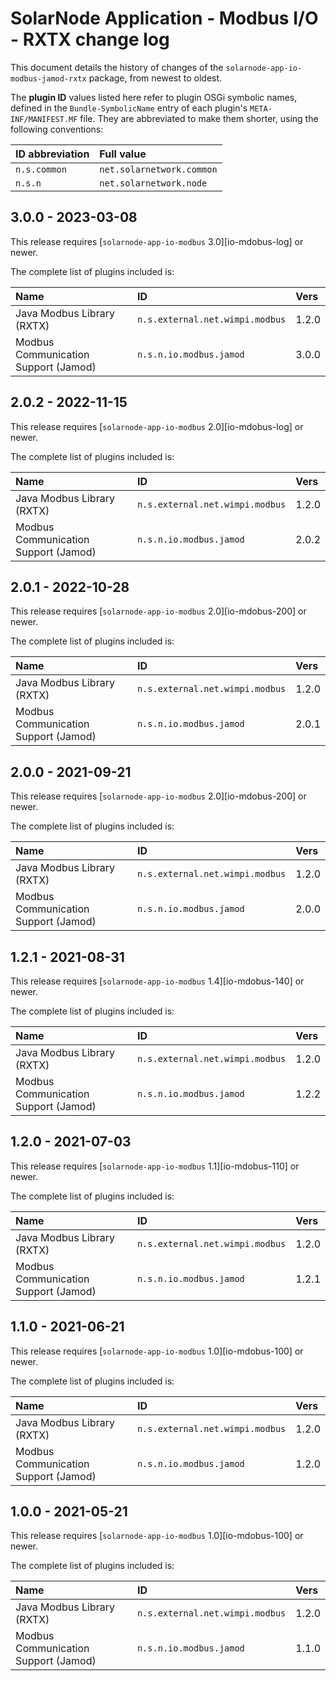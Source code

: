 # SolarNode Application - Modbus I/O - RXTX change log

This document details the history of changes of the `solarnode-app-io-modbus-jamod-rxtx` package,
from newest to oldest.

The **plugin ID** values listed here refer to plugin OSGi symbolic names, defined in the
`Bundle-SymbolicName` entry of each plugin's `META-INF/MANIFEST.MF` file. They are abbreviated to
make them shorter, using the following conventions:

| ID abbreviation | Full value                |
|:----------------|:--------------------------|
| `n.s.common`    | `net.solarnetwork.common` |
| `n.s.n`         | `net.solarnetwork.node`   |

## 3.0.0 - 2023-03-08

This release requires [`solarnode-app-io-modbus` 3.0][io-mdobus-log] or newer.

The complete list of plugins included is:

| Name                                 | ID                              | Vers  |
|:-------------------------------------|:--------------------------------|:------|
| Java Modbus Library (RXTX)           | `n.s.external.net.wimpi.modbus` | 1.2.0 |
| Modbus Communication Support (Jamod) | `n.s.n.io.modbus.jamod`         | 3.0.0 |


## 2.0.2 - 2022-11-15

This release requires [`solarnode-app-io-modbus` 2.0][io-mdobus-log] or newer.

The complete list of plugins included is:

| Name                                 | ID                              | Vers  |
|:-------------------------------------|:--------------------------------|:------|
| Java Modbus Library (RXTX)           | `n.s.external.net.wimpi.modbus` | 1.2.0 |
| Modbus Communication Support (Jamod) | `n.s.n.io.modbus.jamod`         | 2.0.2 |


## 2.0.1 - 2022-10-28

This release requires [`solarnode-app-io-modbus` 2.0][io-mdobus-200] or newer.

The complete list of plugins included is:

| Name                                 | ID                              | Vers  |
|:-------------------------------------|:--------------------------------|:------|
| Java Modbus Library (RXTX)           | `n.s.external.net.wimpi.modbus` | 1.2.0 |
| Modbus Communication Support (Jamod) | `n.s.n.io.modbus.jamod`         | 2.0.1 |


## 2.0.0 - 2021-09-21

This release requires [`solarnode-app-io-modbus` 2.0][io-mdobus-200] or newer.

The complete list of plugins included is:

| Name                                 | ID                              | Vers  |
|:-------------------------------------|:--------------------------------|:------|
| Java Modbus Library (RXTX)           | `n.s.external.net.wimpi.modbus` | 1.2.0 |
| Modbus Communication Support (Jamod) | `n.s.n.io.modbus.jamod`         | 2.0.0 |


## 1.2.1 - 2021-08-31

This release requires [`solarnode-app-io-modbus` 1.4][io-mdobus-140] or newer.

The complete list of plugins included is:

| Name                                 | ID                              | Vers  |
|:-------------------------------------|:--------------------------------|:------|
| Java Modbus Library (RXTX)           | `n.s.external.net.wimpi.modbus` | 1.2.0 |
| Modbus Communication Support (Jamod) | `n.s.n.io.modbus.jamod`         | 1.2.2 |


## 1.2.0 - 2021-07-03

This release requires [`solarnode-app-io-modbus` 1.1][io-mdobus-110] or newer.

The complete list of plugins included is:

| Name                                 | ID                              | Vers  |
|:-------------------------------------|:--------------------------------|:------|
| Java Modbus Library (RXTX)           | `n.s.external.net.wimpi.modbus` | 1.2.0 |
| Modbus Communication Support (Jamod) | `n.s.n.io.modbus.jamod`         | 1.2.1 |


## 1.1.0 - 2021-06-21

This release requires [`solarnode-app-io-modbus` 1.0][io-mdobus-100] or newer.

The complete list of plugins included is:

| Name                                 | ID                              | Vers  |
|:-------------------------------------|:--------------------------------|:------|
| Java Modbus Library (RXTX)           | `n.s.external.net.wimpi.modbus` | 1.2.0 |
| Modbus Communication Support (Jamod) | `n.s.n.io.modbus.jamod`         | 1.2.0 |


## 1.0.0 - 2021-05-21

This release requires [`solarnode-app-io-modbus` 1.0][io-mdobus-100] or newer.

The complete list of plugins included is:

| Name                                 | ID                              | Vers  |
|:-------------------------------------|:--------------------------------|:------|
| Java Modbus Library (RXTX)           | `n.s.external.net.wimpi.modbus` | 1.2.0 |
| Modbus Communication Support (Jamod) | `n.s.n.io.modbus.jamod`         | 1.1.0 |

[io-modbus-100]: ../../solarnode-app-io-modbus/debian/CHANGELOG.md#100---2021-05-21
[io-modbus-110]: ../../solarnode-app-io-modbus/debian/CHANGELOG.md#110---2021-07-03
[io-modbus-140]: ../../solarnode-app-io-modbus/debian/CHANGELOG.md#140---2021-08-31
[io-modbus-log]: ../../solarnode-app-io-modbus/debian/CHANGELOG.md
